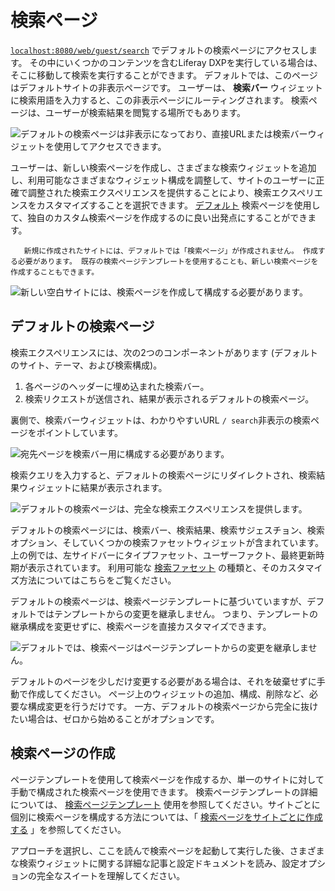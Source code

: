 # 検索ページ

[`localhost:8080/web/guest/search`](http://localhost:8080/web/guest/search) でデフォルトの検索ページにアクセスします。 その中にいくつかのコンテンツを含むLiferay DXPを実行している場合は、そこに移動して検索を実行することができます。 デフォルトでは、このページはデフォルトサイトの非表示ページです。 ユーザーは、 **検索バー** ウィジェットに検索用語を入力すると、この非表示ページにルーティングされます。 検索ページは、ユーザーが検索結果を閲覧する場所でもあります。

![デフォルトの検索ページは非表示になっており、直接URLまたは検索バーウィジェットを使用してアクセスできます。](./search-pages/images/05.png)

ユーザーは、新しい検索ページを作成し、さまざまな検索ウィジェットを追加し、利用可能なさまざまなウィジェット構成を調整して、サイトのユーザーに正確で調整された検索エクスペリエンスを提供することにより、検索エクスペリエンスをカスタマイズすることを選択できます。 [デフォルト](#default-search-pages) 検索ページを使用して、独自のカスタム検索ページを作成するのに良い出発点にすることができます。

```{note}
   新規に作成されたサイトには、デフォルトでは「検索ページ」が作成されません。 作成する必要があります。 既存の検索ページテンプレートを使用することも、新しい検索ページを作成することもできます。
```

![新しい空白サイトには、検索ページを作成して構成する必要があります。](./search-pages/images/01.png)

<a name="default-search-pages" />

## デフォルトの検索ページ

検索エクスペリエンスには、次の2つのコンポーネントがあります (デフォルトのサイト、テーマ、および検索構成)。

1. 各ページのヘッダーに埋め込まれた検索バー。
1. 検索リクエストが送信され、結果が表示されるデフォルトの検索ページ。

裏側で、検索バーウィジェットは、わかりやすいURL `/ search`非表示の検索ページをポイントしています。

![宛先ページを検索バー用に構成する必要があります。](./search-pages/images/02.png)

検索クエリを入力すると、デフォルトの検索ページにリダイレクトされ、検索結果ウィジェットに結果が表示されます。

![デフォルトの検索ページは、完全な検索エクスペリエンスを提供します。](./search-pages/images/03.png)

デフォルトの検索ページには、検索バー、検索結果、検索サジェスチョン、検索オプション、そしていくつかの検索ファセットウィジェットが含まれています。 上の例では、左サイドバーにタイプファセット、ユーザーファクト、最終更新時期が表示されています。 利用可能な [検索ファセット](../search-facets/facets.md) の種類と、そのカスタマイズ方法についてはこちらをご覧ください。

デフォルトの検索ページは、検索ページテンプレートに基づいていますが、デフォルトではテンプレートからの変更を継承しません。 つまり、テンプレートの継承構成を変更せずに、検索ページを直接カスタマイズできます。

![デフォルトでは、検索ページはページテンプレートからの変更を継承しません。](./search-pages/images/04.png)

デフォルトのページを少しだけ変更する必要がある場合は、それを破棄せずに手動で作成してください。 ページ上のウィジェットの追加、構成、削除など、必要な構成変更を行うだけです。 一方、デフォルトの検索ページから完全に抜けたい場合は、ゼロから始めることがオプションです。

<a name="creating-a-search-page" />

## 検索ページの作成

ページテンプレートを使用して検索ページを作成するか、単一のサイトに対して手動で構成された検索ページを使用できます。 検索ページテンプレートの詳細については、 [検索ページテンプレート](./using-a-search-page-template.md) 使用を参照してください。サイトごとに個別に検索ページを構成する方法については、「 [検索ページをサイトごとに作成する](./creating-a-search-page.md) 」を参照してください。

アプローチを選択し、ここを読んで検索ページを起動して実行した後、さまざまな検索ウィジェットに関する詳細な記事と設定ドキュメントを読み、設定オプションの完全なスイートを理解してください。
